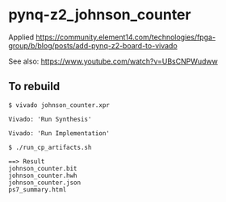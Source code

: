 # pynq-z2_johnson_counter
Applied https://community.element14.com/technologies/fpga-group/b/blog/posts/add-pynq-z2-board-to-vivado

See also: https://www.youtube.com/watch?v=UBsCNPWudww

## To rebuild

`$ vivado johnson_counter.xpr`

`Vivado: 'Run Synthesis'`

`Vivado: 'Run Implementation'`

`$ ./run_cp_artifacts.sh`


```
==> Result
johnson_counter.bit
johnson_counter.hwh
johnson_counter.json
ps7_summary.html
```
